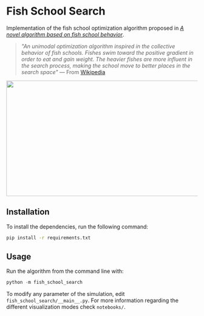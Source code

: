 # Fish School Search
Implementation of the fish school optimization algorithm proposed in [_A novel algorithm based on fish school behavior_](https://ieeexplore.ieee.org/document/4811695). 

> _"An unimodal optimization algorithm inspired in the collective behavior of fish schools. Fishes swim toward the positive gradient in order to eat and gain weight. The heavier fishes are more influent in the search process, making the school move to better places in the search space"_ — From [Wikipedia](https://en.wikipedia.org/wiki/Fish_School_Search)

<p align="center">
    <img width="512" height="304" src="images/fs.gif">
</p>


## Installation

To install the dependencies, run the following command:

```bash
pip install -r requirements.txt
```


## Usage

Run the algorithm from the command line with:

```python
python -m fish_school_search
```

To modify any parameter of the simulation, edit `fish_school_search/__main__.py`. For more information regarding the different visualization modes check `notebooks/`.


